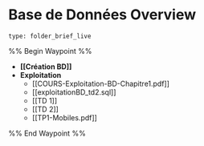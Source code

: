 # Base de Données Overview
 
```ccard
type: folder_brief_live
```
 
%% Begin Waypoint %%
- **[[Création BD]]**
- **Exploitation**
	- [[COURS-Exploitation-BD-Chapitre1.pdf]]
	- [[exploitationBD_td2.sql]]
	- [[TD 1]]
	- [[TD 2]]
	- [[TP1-Mobiles.pdf]]

%% End Waypoint %%